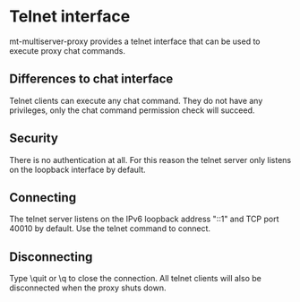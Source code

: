 # Telnet interface
mt-multiserver-proxy provides a telnet interface that can be used to
execute proxy chat commands.
## Differences to chat interface
Telnet clients can execute any chat command. They do not have any
privileges, only the chat command permission check will succeed.
## Security
There is no authentication at all. For this reason the telnet server
only listens on the loopback interface by default.
## Connecting
The telnet server listens on the IPv6 loopback address "::1"
and TCP port 40010 by default. Use the telnet command to connect.
## Disconnecting
Type \quit or \q to close the connection. All telnet clients will also
be disconnected when the proxy shuts down.
